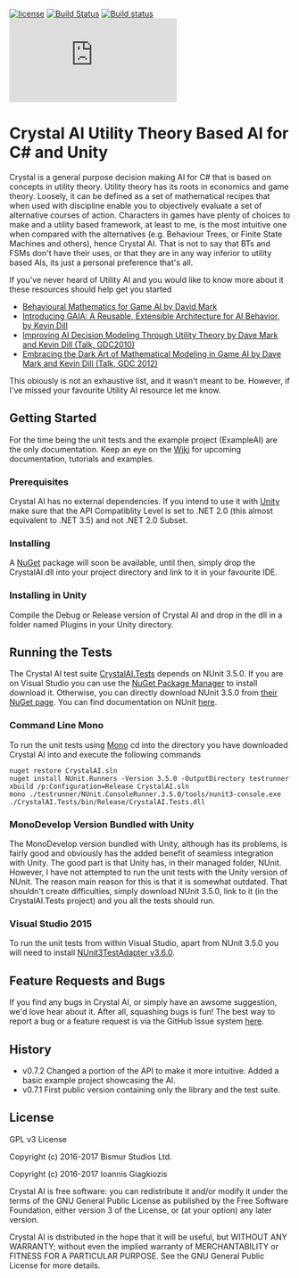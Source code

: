 [![license](https://img.shields.io/badge/license-GPL-brightgreen.svg?style=flat)](https://github.com/ThelDoctor/CrystalAI/blob/master/LICENSE)
[![Build Status](https://travis-ci.org/ThelDoctor/CrystalAI.svg?branch=master)](https://travis-ci.org/ThelDoctor/CrystalAI)
[![Build status](https://ci.appveyor.com/api/projects/status/rw0tma0eucs45fi5/branch/master?svg=true)](https://ci.appveyor.com/project/ThelDoctor/crystalai/branch/master)
![Tests Status](http://flauschig.ch/batch.php?type=tests&account=ThelDoctor&slug=CrystalAI)

# Crystal AI Utility Theory Based AI for C# and Unity

Crystal is a general purpose decision making AI for C# that is based on concepts in utility theory. Utility theory has 
its roots in economics and game theory. Loosely, it can be defined as a set of mathematical recipes that 
when used with discipline enable you to objectively evaluate a set of alternative courses of action. Characters
in games have plenty of choices to make and a utility based framework, at least to me, is the most intuitive one when compared 
with the alternatives (e.g. Behaviour Trees, or Finite State Machines and others), hence Crystal AI. That is not to say
that BTs and FSMs don't have their uses, or that they are in any way inferior to utility based AIs, its just a personal 
preference that's all. 

If you've never heard of Utility AI and you would like to know more about it these resources should help get you started
- [Behavioural Mathematics for Game AI by David Mark](https://www.amazon.com/Behavioral-Mathematics-Game-AI-Applied/dp/1584506849)
- [Introducing GAIA: A Reusable, Extensible Architecture for AI Behavior, by Kevin Dill](https://www.sisostds.org/DesktopModules/Bring2mind/DMX/Download.aspx?Command=Core_Download&EntryId=35466&PortalId=0&TabId=105)
- [Improving AI Decision Modeling Through Utility Theory by Dave Mark and Kevin Dill (Talk, GDC2010)](http://www.gdcvault.com/play/1012410/Improving-AI-Decision-Modeling-Through)
- [Embracing the Dark Art of Mathematical Modeling in Game AI by Dave Mark and Kevin Dill (Talk, GDC 2012)](http://www.gdcvault.com/play/1015683/Embracing-the-Dark-Art-of)

This obiously is not an exhaustive list, and it wasn't meant to be. However, if I've missed your favourite Utility AI resource 
let me know.

## Getting Started
For the time being the unit tests and the example project (ExampleAI) are the only documentation. 
Keep an eye on the [Wiki](https://github.com/ThelDoctor/CrystalAI/wiki) for upcoming documentation, tutorials and examples.

### Prerequisites
Crystal AI has no external dependencies. If you intend to use it with [Unity](https://unity3d.com/) make sure that the API Compatiblity 
Level is set to .NET 2.0 (this almost equivalent to .NET 3.5) and not .NET 2.0 Subset. 

### Installing 
A [NuGet](https://www.nuget.org/) package will soon be available, until then, simply drop the CrystalAI.dll into your project directory and link 
to it in your favourite IDE.

### Installing in Unity
Compile the Debug or Release version of Crystal AI and drop in the dll in a folder named Plugins in your Unity directory. 

## Running the Tests
The Crystal AI test suite [CrystalAI.Tests](CrystalAI.Tests) depends on NUnit 3.5.0. If you are on Visual Studio you can use 
the [NuGet Package Manager](https://marketplace.visualstudio.com/items?itemName=NuGetTeam.NuGetPackageManagerforVisualStudio2015)
to install download it. Otherwise, you can directly download NUnit 3.5.0 from [their NuGet page](https://www.nuget.org/packages/NUnit/). 
You can find documentation on NUnit [here](https://www.nunit.org/). 


### Command Line Mono
To run the unit tests using [Mono](http://www.mono-project.com/) cd into the directory you have downloaded Crystal AI into and 
execute the following commands
```
nuget restore CrystalAI.sln
nuget install NUnit.Runners -Version 3.5.0 -OutputDirectory testrunner
xbuild /p:Configuration=Release CrystalAI.sln
mono ./testrunner/NUnit.ConsoleRunner.3.5.0/tools/nunit3-console.exe ./CrystalAI.Tests/bin/Release/CrystalAI.Tests.dll
```

### MonoDevelop Version Bundled with Unity
The MonoDevelop version bundled with Unity, although has its problems, is fairly good and obviously has the added benefit of 
seamless integration with Unity. The good part is that Unity has, in their managed folder, NUnit. However, I have not attempted 
to run the unit tests with the Unity version of NUnit. The reason main reason for this is that it is somewhat outdated. That 
shouldn't create difficulties, simply download NUnit 3.5.0, link to it (in the CrystalAI.Tests project) and you 
all the tests should run.

### Visual Studio 2015
To run the unit tests from within Visual Studio, apart from NUnit 3.5.0 you will need to 
install [NUnit3TestAdapter v3.6.0](https://www.nuget.org/packages/NUnit3TestAdapter/).

## Feature Requests and Bugs
If you find any bugs in Crystal AI, or simply have an awsome suggestion, we'd love hear about it. After all, squashing bugs is fun!
The best way to report a bug or a feature request is via the GitHub Issue system [here](https://github.com/ThelDoctor/CrystalAI/issues).

## History
- v0.7.2 Changed a portion of the API to make it more intuitive. Added a basic example project showcasing the AI. 
- v0.7.1 First public version containing only the library and the test suite.

## License
GPL v3 License
 
Copyright (c) 2016-2017 Bismur Studios Ltd.

Copyright (c) 2016-2017 Ioannis Giagkiozis
 
Crystal AI is free software: you can redistribute it and/or modify
it under the terms of the GNU General Public License as published by
the Free Software Foundation, either version 3 of the License, or
(at your option) any later version.
  
Crystal AI is distributed in the hope that it will be useful,
but WITHOUT ANY WARRANTY; without even the implied warranty of
MERCHANTABILITY or FITNESS FOR A PARTICULAR PURPOSE.  See the
GNU General Public License for more details.
